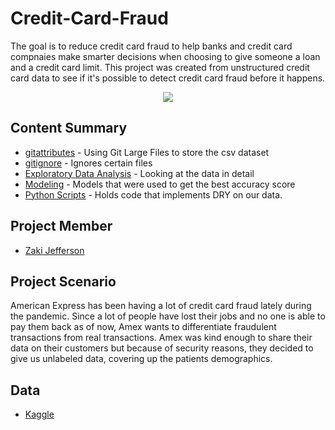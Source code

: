 # Credit-Card-Fraud
The goal is to reduce credit card fraud to help banks and credit card compnaies make smarter decisions when choosing to give someone a loan and a credit card limit.
This project was created from unstructured credit card data to see if it's possible to detect credit card fraud before it happens.

<p align="center">
  <img src="https://i.insider.com/5bbd145294750c2c154ff237?width=1100&format=jpeg&auto=webp">
</p>

## Content Summary
- [gitattributes](https://github.com/jeffersonzaki/Credit-Card-Fraud/blob/master/.gitattributes) - Using Git Large Files to store the csv dataset
- [gitignore](https://github.com/jeffersonzaki/Credit-Card-Fraud/blob/master/.gitignore) - Ignores certain files
- [Exploratory Data Analysis](https://github.com/jeffersonzaki/Credit-Card-Fraud/blob/master/EDA.ipynb) - Looking at the data in detail
- [Modeling](https://github.com/jeffersonzaki/Credit-Card-Fraud/blob/master/modeling.ipynb) - Models that were used to get the best accuracy score
- [Python Scripts](https://github.com/jeffersonzaki/Credit-Card-Fraud/blob/master/scripts.py) - Holds code that implements DRY on our data.

## Project Member
- [Zaki Jefferson](https://github.com/jeffersonzaki)

## Project Scenario
American Express has been having a lot of credit card fraud lately during the pandemic. Since a lot of people have lost their jobs and no one is able to pay them back as of now, Amex wants to differentiate fraudulent transactions from real transactions. Amex was kind enough to share their data on their customers but because of security reasons, they decided to give us unlabeled data, covering up the patients demographics.

## Data
- [Kaggle](https://www.kaggle.com/mlg-ulb/creditcardfraud)
